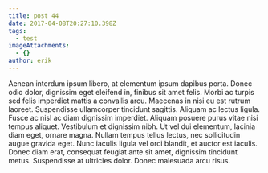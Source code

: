 ```yaml
---
title: post 44
date: 2017-04-08T20:27:10.398Z
tags:
  - test
imageAttachments:
  - {}
author: erik
---
```


Aenean interdum ipsum libero, at elementum ipsum dapibus porta. Donec odio dolor, dignissim eget eleifend in, finibus sit amet felis. Morbi ac turpis sed felis imperdiet mattis a convallis arcu. Maecenas in nisi eu est rutrum laoreet. Suspendisse ullamcorper tincidunt sagittis. Aliquam ac lectus ligula. Fusce ac nisl ac diam dignissim imperdiet. Aliquam posuere purus vitae nisi tempus aliquet. Vestibulum et dignissim nibh. Ut vel dui elementum, lacinia diam eget, ornare magna. Nullam tempus tellus lectus, nec sollicitudin augue gravida eget. Nunc iaculis ligula vel orci blandit, et auctor est iaculis. Donec diam erat, consequat feugiat ante sit amet, dignissim tincidunt metus. Suspendisse at ultricies dolor. Donec malesuada arcu risus.
